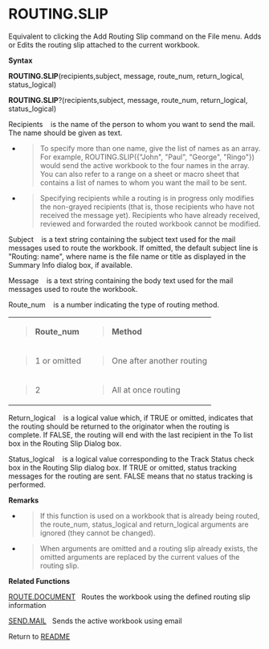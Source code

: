 # ROUTING.SLIP

Equivalent to clicking the Add Routing Slip command on the File menu.
Adds or Edits the routing slip attached to the current workbook.

**Syntax**

**ROUTING.SLIP**(recipients,subject, message, route\_num,
return\_logical, status\_logical)

**ROUTING.SLIP**?(recipients,subject, message, route\_num,
return\_logical, status\_logical)

Recipients&nbsp;&nbsp;&nbsp;&nbsp;is the name of the person to whom you
want to send the mail. The name should be given as text.

  - > To specify more than one name, give the list of names as an array.
    > For example, ROUTING.SLIP({"John", "Paul", "George", "Ringo"})
    > would send the active workbook to the four names in the array. You
    > can also refer to a range on a sheet or macro sheet that contains
    > a list of names to whom you want the mail to be sent.

  - > Specifying recipients while a routing is in progress only modifies
    > the non-grayed recipients (that is, those recipients who have not
    > received the message yet). Recipients who have already received,
    > reviewed and forwarded the routed workbook cannot be modified.

Subject&nbsp;&nbsp;&nbsp;&nbsp;is a text string containing the subject
text used for the mail messages used to route the workbook. If omitted,
the default subject line is "Routing: name", where name is the file name
or title as displayed in the Summary Info dialog box, if available.

Message&nbsp;&nbsp;&nbsp;&nbsp;is a text string containing the body text
used for the mail messages used to route the workbook.

Route\_num&nbsp;&nbsp;&nbsp;&nbsp;is a number indicating the type of
routing method.

<table>
<tbody>
<tr class="odd">
<td><blockquote>
<p><strong>Route_num</strong></p>
</blockquote></td>
<td><blockquote>
<p><strong>Method</strong></p>
</blockquote></td>
</tr>
<tr class="even">
<td><blockquote>
<p>1 or omitted</p>
</blockquote></td>
<td><blockquote>
<p>One after another routing</p>
</blockquote></td>
</tr>
<tr class="odd">
<td><blockquote>
<p>2</p>
</blockquote></td>
<td><blockquote>
<p>All at once routing</p>
</blockquote></td>
</tr>
</tbody>
</table>

Return\_logical&nbsp;&nbsp;&nbsp;&nbsp;is a logical value which, if TRUE
or omitted, indicates that the routing should be returned to the
originator when the routing is complete. If FALSE, the routing will end
with the last recipient in the To list box in the Routing Slip Dialog
box.

Status\_logical&nbsp;&nbsp;&nbsp;&nbsp;is a logical value corresponding
to the Track Status check box in the Routing Slip dialog box. If TRUE or
omitted, status tracking messages for the routing are sent. FALSE means
that no status tracking is performed.

**Remarks**

  - > If this function is used on a workbook that is already being
    > routed, the route\_num, status\_logical and return\_logical
    > arguments are ignored (they cannot be changed).

  - > When arguments are omitted and a routing slip already exists, the
    > omitted arguments are replaced by the current values of the
    > routing slip.

**Related Functions**

[ROUTE.DOCUMENT](ROUTE.DOCUMENT.md)&nbsp;&nbsp;&nbsp;Routes the workbook using the defined
routing slip information

[SEND.MAIL](SEND.MAIL.md)&nbsp;&nbsp;&nbsp;Sends the active workbook using email



Return to [README](README.md#R)

